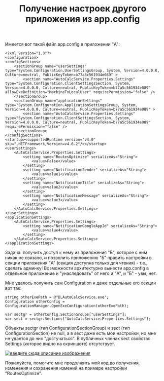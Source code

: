 ﻿---
title: "Получение настроек другого приложения из app.config"
se.owner.user_id: 307974
se.owner.display_name: "Андрей Кутасевич"
se.owner.link: "https://ru.stackoverflow.com/users/307974/%d0%90%d0%bd%d0%b4%d1%80%d0%b5%d0%b9-%d0%9a%d1%83%d1%82%d0%b0%d1%81%d0%b5%d0%b2%d0%b8%d1%87"
se.link: "https://ru.stackoverflow.com/questions/902883/%d0%9f%d0%be%d0%bb%d1%83%d1%87%d0%b5%d0%bd%d0%b8%d0%b5-%d0%bd%d0%b0%d1%81%d1%82%d1%80%d0%be%d0%b5%d0%ba-%d0%b4%d1%80%d1%83%d0%b3%d0%be%d0%b3%d0%be-%d0%bf%d1%80%d0%b8%d0%bb%d0%be%d0%b6%d0%b5%d0%bd%d0%b8%d1%8f-%d0%b8%d0%b7-app-config"
se.question_id: 902883
se.post_type: question
se.score: 2
---
<p>Имеется вот такой файл app.config в приложении "A":</p>

<pre><code>&lt;?xml version="1.0"?&gt;
&lt;configuration&gt;
&lt;configSections&gt;
    &lt;sectionGroup name="userSettings" type="System.Configuration.UserSettingsGroup, System, Version=4.0.0.0, Culture=neutral, PublicKeyToken=b77a5c561934e089" &gt;
        &lt;section name="AutoCalcService.Properties.Settings" type="System.Configuration.ClientSettingsSection, System, Version=4.0.0.0, Culture=neutral, PublicKeyToken=b77a5c561934e089" allowExeDefinition="MachineToLocalUser" requirePermission="false" /&gt;
    &lt;/sectionGroup&gt;
    &lt;sectionGroup name="applicationSettings" type="System.Configuration.ApplicationSettingsGroup, System, Version=4.0.0.0, Culture=neutral, PublicKeyToken=b77a5c561934e089" &gt;
        &lt;section name="AutoCalcService.Properties.Settings" type="System.Configuration.ClientSettingsSection, System, Version=4.0.0.0, Culture=neutral, PublicKeyToken=b77a5c561934e089" requirePermission="false" /&gt;
    &lt;/sectionGroup&gt;
&lt;/configSections&gt;
&lt;startup&gt;&lt;supportedRuntime version="v4.0" sku=".NETFramework,Version=v4.6.2"/&gt;&lt;/startup&gt;
&lt;userSettings&gt;
    &lt;AutoCalcService.Properties.Settings&gt;
        &lt;setting name="RoutesOptimize" serializeAs="String"&gt;
            &lt;value&gt;False&lt;/value&gt;
        &lt;/setting&gt;
        &lt;setting name="NotificationSender" serializeAs="String"&gt;
            &lt;value&gt;value1&lt;/value&gt;
        &lt;/setting&gt;
        &lt;setting name="NotificationTitle" serializeAs="String"&gt;
            &lt;value&gt;value2&lt;/value&gt;
        &lt;/setting&gt;
        &lt;setting name="NotificationMessage" serializeAs="String"&gt;
            &lt;value&gt;value3&lt;/value&gt;
        &lt;/setting&gt;
    &lt;/AutoCalcService.Properties.Settings&gt;
&lt;/userSettings&gt;
&lt;applicationSettings&gt;
    &lt;AutoCalcService.Properties.Settings&gt;
        &lt;setting name="NotificationGoogleAppId" serializeAs="String"&gt;
            &lt;value&gt;value4&lt;/value&gt;
        &lt;/setting&gt;
    &lt;/AutoCalcService.Properties.Settings&gt;
&lt;/applicationSettings&gt;
</code></pre>

<p></p>

<p>Задача: получить доступ к нему из приложения "Б", которое с ним никак не связано, и позволить приложению "Б" править настройки в секции  приложения "A" (секция  доступна только для чтения) - т.е., сделать админку! Возможности архитектурно вынести app.config в отдельное приложение и "унаследовать" от него и "A", и "Б" - увы, нет.</p>

<p>Мне удалось получить сам Configuration и даже отдельные его секции вот так:</p>

<pre><code>string otherExePath = @"DLAutoCalcService.exe";
Configuration otherConfig = ConfigurationManager.OpenExeConfiguration(otherExePath);

var sectgr = otherConfig.SectionGroups["userSettings"];
var sect = sectgr.Sections["AutoCalcService.Properties.Settings"];
</code></pre>

<p>Объекты sectgr (тип ConfigurationSectionGroup) и sect (тип ConfigurationSection) не null, а в sect даже есть мои настройки, но мне не удается до них "достучаться". В публичных членах sect свойство Settings (которое видно на скриншоте) отсутствует.</p>

<p><a href="https://i.stack.imgur.com/P40Yd.png" rel="nofollow noreferrer"><img src="https://i.stack.imgur.com/P40Yd.png" alt="введите сюда описание изображения"></a></p>

<p>Пожалуйста, помогите мне продолжить мой код до получения, изменения и сохранения измений на примере настройки "RoutesOptimize".</p>
